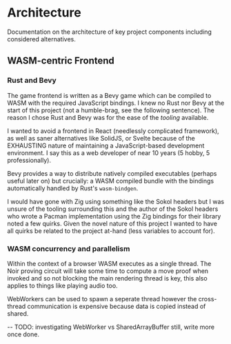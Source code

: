 # Architecture

Documentation on the architecture of key project components including considered
alternatives.

## WASM-centric Frontend

### Rust and Bevy

The game frontend is written as a Bevy game which can be compiled to WASM with
the required JavaScript bindings. I knew no Rust nor Bevy at the start of this
project (not a humble-brag, see the following sentence). The reason I chose
Rust and Bevy was for the ease of the _tooling_ available.

I wanted to avoid a frontend in React (needlessly complicated framework), as
well as saner alternatives like SolidJS, or Svelte because of the EXHAUSTING
nature of maintaining a JavaScript-based development environment. I say this as
a web developer of near 10 years (5 hobby, 5 professionally).

Bevy provides a way to distribute natively compiled executables (perhaps useful
later on) but crucially: a WASM compiled bundle with the bindings automatically
handled by Rust's `wasm-bindgen`.

I would have gone with Zig using something like the Sokol headers but I was
unsure of the tooling surrounding this and the author of the Sokol headers
who wrote a Pacman implementation using the Zig bindings for their library
noted a few quirks. Given the novel nature of this project I wanted to have
all quirks be related to the project at-hand (less variables to account for).

### WASM concurrency and parallelism

Within the context of a browser WASM executes as a single thread. The Noir
proving circuit will take some time to compute a move proof when invoked and
so not blocking the main rendering thread is key, this also applies to things
like playing audio too.

WebWorkers can be used to spawn a seperate thread however the cross-thread
communication is expensive because data is copied instead of shared.

-- TODO: investigating WebWorker vs SharedArrayBuffer still, write more once done.
